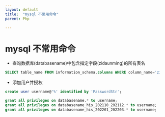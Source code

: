 ```yaml
---
layout: default
title:  "mysql 不常用命令"
parent: Php

---
```


# mysql 不常用命令
- 查询数据库(databasename)中包含指定字段(zidaunming)的所有表名

```sql
SELECT table_name FROM information_schema.columns WHERE column_name='zidaunming' AND TABLE_SCHEMA = 'databasename';
```
- 添加用户并授权

```sql
create user username@'%' identified by 'PasswordStr';

grant all privileges on databasename.* to username;
grant all privileges on databasename_his_202110_202112.* to username;
grant all privileges on databasename_his_202201_202203.* to username;
```




